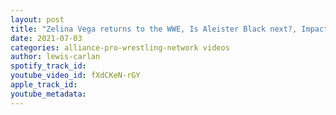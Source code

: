 ```yaml
---
layout: post
title: "Zelina Vega returns to the WWE, Is Aleister Black next?, Impact draws 69,000 viewers,  Pat McAfee"
date: 2021-07-03
categories: alliance-pro-wrestling-network videos
author: lewis-carlan
spotify_track_id: 
youtube_video_id: fXdCKeN-rGY
apple_track_id: 
youtube_metadata: 
---
```

